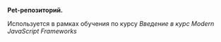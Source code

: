 **Pet-репозиторий.**

Используется в рамках обучения по курсу *Введение в курс Modern JavaScript Frameworks*